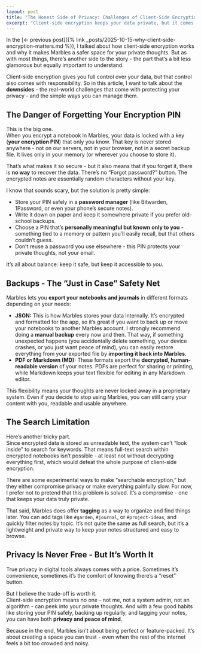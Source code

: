```yaml
---
layout: post
title: "The Honest Side of Privacy: Challenges of Client-Side Encryption"
excerpt: "Client-side encryption keeps your data private, but it comes with trade-offs - from remembering your encryption key to limited search functionality. Here’s what you need to know, and how Marbles helps you navigate these challenges safely."
---
```


In the [&larr; previous post]({% link _posts/2025-10-15-why-client-side-encryption-matters.md %}), I talked about how client-side encryption works and why it makes Marbles a safer space for your private thoughts. But as with most things, there’s another side to the story - the part that’s a bit less glamorous but equally important to understand.

Client-side encryption gives you full control over your data, but that control also comes with responsibility. So in this article, I want to talk about the **downsides** - the real-world challenges that come with protecting your privacy - and the simple ways you can manage them.

## The Danger of Forgetting Your Encryption PIN

This is the big one.  
When you encrypt a notebook in Marbles, your data is locked with a key (**your encryption PIN**) that only you know. That key is never stored anywhere - not on our servers, not in your browser, not in a secret backup file. It lives only in your memory (or wherever you choose to store it).

That’s what makes it so secure - but it also means that if you forget it, there is **no way** to recover the data. There’s no “Forgot password?” button. The encrypted notes are essentially random characters without your key.

I know that sounds scary, but the solution is pretty simple:

- Store your PIN safely in a **password manager** (like Bitwarden, 1Password, or even your phone’s secure notes).  
- Write it down on paper and keep it somewhere private if you prefer old-school backups.  
- Choose a PIN that’s **personally meaningful but known only to you** - something tied to a memory or pattern you’ll easily recall, but that others couldn’t guess.  
- Don’t reuse a password you use elsewhere - this PIN protects your private thoughts, not your email.

It’s all about balance: keep it safe, but keep it accessible to *you*.


## Backups - The “Just in Case” Safety Net

Marbles lets you **export your notebooks and journals** in different formats depending on your needs:

- **JSON:** This is how Marbles stores your data internally. It’s encrypted and formatted for the app, so it’s great if you want to back up or move your notebooks to another Marbles account. I strongly recommend doing a **manual backup** every now and then. That way, if something unexpected happens (you accidentally delete something, your device crashes, or you just want peace of mind), you can easily restore everything from your exported file by **importing it back into Marbles**. 
- **PDF or Markdown (MD):** These formats export the **decrypted, human-readable version** of your notes. PDFs are perfect for sharing or printing, while Markdown keeps your text flexible for editing in any Markdown editor.  

This flexibility means your thoughts are never locked away in a proprietary system. Even if you decide to stop using Marbles, you can still carry your content with you, readable and usable anywhere.



## The Search Limitation

Here’s another tricky part.  
Since encrypted data is stored as unreadable text, the system can’t “look inside” to search for keywords. That means full-text search within encrypted notebooks isn’t possible - at least not without decrypting everything first, which would defeat the whole purpose of client-side encryption.

There are some experimental ways to make “searchable encryption,” but they either compromise privacy or make everything painfully slow. For now, I prefer not to pretend that this problem is solved. It’s a compromise - one that keeps your data truly private.

That said, Marbles does offer **tagging** as a way to organize and find things later. You can add tags like ``#garden``, ``#journal``, or ``#project-ideas``, and quickly filter notes by topic. It’s not quite the same as full search, but it’s a lightweight and private way to keep your notes structured and easy to browse.


## Privacy Is Never Free - But It’s Worth It

True privacy in digital tools always comes with a price. Sometimes it’s convenience, sometimes it’s the comfort of knowing there’s a “reset” button.

But I believe the trade-off is worth it.  
Client-side encryption means no one - not me, not a system admin, not an algorithm - can peek into your private thoughts. And with a few good habits like storing your PIN safely, backing up regularly, and tagging your notes, you can have both **privacy and peace of mind**.

Because in the end, Marbles isn’t about being perfect or feature-packed. It’s about creating a space you can trust - even when the rest of the internet feels a bit too crowded and noisy.
